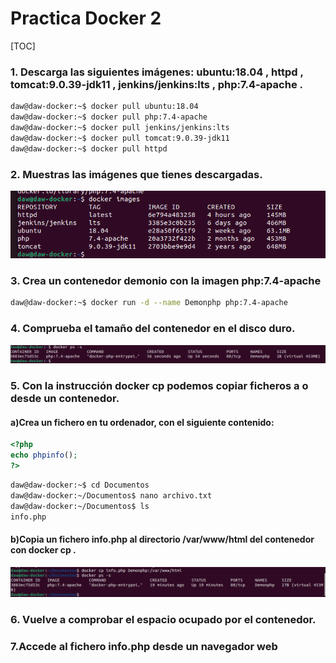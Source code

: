# Practica Docker 2



[TOC]



### 1. Descarga las siguientes imágenes: ubuntu:18.04 , httpd , tomcat:9.0.39-jdk11 , jenkins/jenkins:lts , php:7.4-apache . 

```bash
daw@daw-docker:~$ docker pull ubuntu:18.04
daw@daw-docker:~$ docker pull php:7.4-apache
daw@daw-docker:~$ docker pull jenkins/jenkins:lts
daw@daw-docker:~$ docker pull tomcat:9.0.39-jdk11
daw@daw-docker:~$ docker pull httpd
```

### 2. Muestras las imágenes que tienes descargadas. 

![image-20230118095349858](assets/image-20230118095349858.png)

### 3. Crea un contenedor demonio con la imagen php:7.4-apache 



```bash
daw@daw-docker:~$ docker run -d --name Demonphp php:7.4-apache
```

### 4. Comprueba el tamaño del contenedor en el disco duro. 

![image-20230118095854341](assets/image-20230118095854341.png)

### 5. Con la instrucción docker cp podemos copiar ficheros a o desde un contenedor. 

#### a)Crea un fichero en tu ordenador, con el siguiente contenido: 

```php
<?php
echo phpinfo();
?>
```

```bash
daw@daw-docker:~$ cd Documentos
daw@daw-docker:~/Documentos$ nano archivo.txt
daw@daw-docker:~/Documentos$ ls
info.php
```

#### b)Copia un fichero info.php al directorio /var/www/html del contenedor con docker cp . 

![image-20230118101714580](assets/image-20230118101714580.png)

### 6. Vuelve a comprobar el espacio ocupado por el contenedor. 



### 7.Accede al fichero info.php desde un navegador web